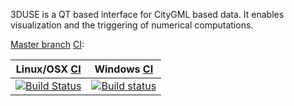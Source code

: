3DUSE is a QT based interface for CityGML based data. 
It enables visualization and the triggering of numerical computations.

[//]: # (Note concerning Embedding status images)
[//]: # (Travis: refer to https://docs.travis-ci.com/user/status-images/)
[//]: # (Appveyor: refer to https://www.appveyor.com/docs/status-badges/)

[Master branch](https://github.com/MEPP-team/3DUSE/branches) [CI](https://en.wikipedia.org/wiki/Continuous_integration): 

| Linux/OSX [CI](https://travis-ci.com/)  | Windows [CI]() |
| --------- | ------------ |
| [![Build Status](https://travis-ci.org/MEPP-team/3DUSE.svg?branch=master)](https://travis-ci.org/MEPP-team/3DUSE) | [![Build status](https://ci.appveyor.com/api/projects/status/t03s8bneaj5dn4ty/branch/master?svg=true)](https://ci.appveyor.com/project/MEPPteam/3Duse/branch/master) |

